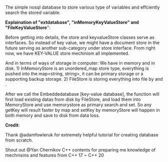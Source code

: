 The simple nosql database to store various type of variables and effciently search the stored variable.



**Explaination of "extdatabase", "inMemoryKeyValueStore" and "FileKeyValueStore**":

Before getting into details, the store and keyvalueStore classes serve as interfaces. So instead of key value, we might have a document store in the future serving as another sub-category under store interface. From right now, we have KEY-VALUE store mechinism all implemented. 

And in terms of ways of storage in computer: We have in memory and in disk. 1) InMemoryStore is an unordered_map store type, everything is pushed into the map<string, string>, it can be primary storage or a supporting backup storage. 2) FileStore is storing everything into file by <fstream> and <filesystem>.

After we call the Embeddedatabase [key-value database], the function will first load existing datas from disk by FileStore, and load them into MemoryStore and use memorystore as primary search and set. So any getKey will result faster by map and setKey by memoryStore will happen in both memory and save to disk from data loss.



**Credit**:
 
Thank @adamfowleruk for extremely helpful tutorial for creating database from scratch.
 
Shout out @Yan Chernikov C++ contents for preparing me knowledge of mechnisms and features from C++ 17 ~ C++ 20
